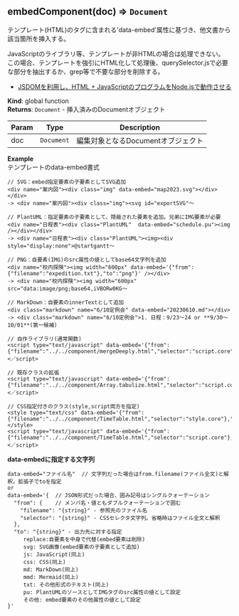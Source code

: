 <a name="embedComponent"></a>

## embedComponent(doc) ⇒ <code>Document</code>
テンプレート(HTML)のタグに含まれる'data-embed'属性に基づき、他文書から該当箇所を挿入する。

JavaScriptのライブラリ等、テンプレートが非HTMLの場合は処理できない。<br>
この場合、テンプレートを強引にHTML化して処理後、querySelector.jsで必要な部分を抽出するか、grep等で不要な部分を削除する。

- [JSDOMを利用し、HTML + JavaScriptのプログラムをNode.jsで動作させる](https://symfoware.blog.fc2.com/blog-entry-2685.html)

**Kind**: global function  
**Returns**: <code>Document</code> - 挿入済みのDocumentオブジェクト  

| Param | Type | Description |
| --- | --- | --- |
| doc | <code>Document</code> | 編集対象となるDocumentオブジェクト |

**Example**  
テンプレートのdata-embed書式

```
// SVG：embed指定要素の子要素としてSVG追加
<div name="案内図"><div class="img" data-embed="map2023.svg"></div></div>
-> <div name="案内図"><div class="img"><svg id="exportSVG"〜

// PlantUML：指定要素の子要素として、隠蔽された要素を追加。兄弟にIMG要素が必要
<div name="日程表"><div class="PlantUML"  data-embed="schedule.pu"><img /></div></div>
-> <div name="日程表"><div class="PlantUML"><img><div style="display:none">@startgantt〜

// PNG：自要素(IMG)のsrc属性の値としてbase64文字列を追加
<div name="校内探険"><img width="600px" data-embed='{"from":{"filename":"expedition.txt"},"to":"png"}' /></div>
-> <div name="校内探険"><img width="600px" src="data:image/png;base64,iVBORw0KG〜

// MarkDown：自要素のinnerTextとして追加
<div class="markdown" name="6/10定例会" data-embed="20230610.md"></div>
-> <div class="markdown" name="6/10定例会">1. 日程：9/23〜24 or **9/30〜10/01**(第一候補)

// 自作ライブラリ(通常関数)
<script type="text/javascript" data-embed='{"from":{"filename":"../../component/mergeDeeply.html","selector":"script.core"},"to":"js"}'><／script>

// 既存クラスの拡張
<script type="text/javascript" data-embed='{"from":{"filename":"../../component/Array.tabulize.html","selector":"script.core"},"to":"js"}'><／script>

// CSS指定付きのクラス(style,script両方を指定)
<style type="text/css" data-embed='{"from":{"filename":"../../component/TimeTable.html","selector":"style.core"},"to":"css"}'></style>
<script type="text/javascript" data-embed='{"from":{"filename":"../../component/TimeTable.html","selector":"script.core"},"to":"js"}'><／script>
```

**data-embedに指定する文字列**

```
data-embed="ファイル名"  // 文字列だった場合はfrom.filename(ファイル全文)と解釈。拡張子でtoを指定
or
data-embed='{  // JSON形式だった場合、囲み記号はシングルクォーテーション
  "from": {    // メンバ名・値ともダブルクォーテーションで囲む
    "filename": "{string}" - 参照先のファイル名
    "selector": "{string}" - CSSセレクタ文字列。省略時はファイル全文と解釈
  },
  "to": "{string}" - 出力先に対する指定
     replace:自要素を中身で代替(embed要素は削除)
     svg: SVG画像(embed要素の子要素として追加)
     js: JavaScript(同上)
     css: CSS(同上)
     md: MarkDown(同上)
     mmd: Mermaid(同上)
     txt: その他形式のテキスト(同上)
     pu: PlantUMLのソースとしてIMGタグのsrc属性の値として設定
     その他: embed要素のその他属性の値として設定
}'
```
